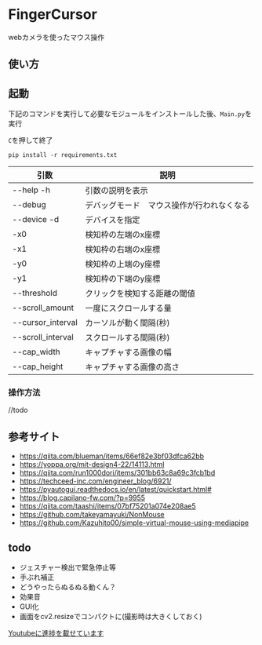 # FingerCursor
webカメラを使ったマウス操作
## 使い方
## 起動
下記のコマンドを実行して必要なモジュールをインストールした後、`Main.py`を実行

`C`を押して終了
```
pip install -r requirements.txt
```
|**引数**|**説明**|
|----|----|
|--help -h|引数の説明を表示|
|--debug|デバッグモード　マウス操作が行われなくなる|
|--device -d|デバイスを指定|
|-x0|検知枠の左端のx座標|
|-x1|検知枠の右端のx座標|
|-y0|検知枠の上端のy座標|
|-y1|検知枠の下端のy座標|
|--threshold|クリックを検知する距離の閾値|
|--scroll_amount|一度にスクロールする量|
|--cursor_interval|カーソルが動く間隔(秒)|
|--scroll_interval|スクロールする間隔(秒)|
|--cap_width|キャプチャする画像の幅|
|--cap_height|キャプチャする画像の高さ|
### 操作方法
//todo
## 参考サイト
- https://qiita.com/blueman/items/66ef82e3bf03dfca62bb
- https://yoppa.org/mit-design4-22/14113.html
- https://qiita.com/run1000dori/items/301bb63c8a69c3fcb1bd
- https://techceed-inc.com/engineer_blog/6921/
- https://pyautogui.readthedocs.io/en/latest/quickstart.html#
- https://blog.capilano-fw.com/?p=9955
- https://qiita.com/taashi/items/07bf75201a074e208ae5
- https://github.com/takeyamayuki/NonMouse
- https://github.com/Kazuhito00/simple-virtual-mouse-using-mediapipe
## todo
- ジェスチャー検出で緊急停止等
- 手ぶれ補正
- どうやったらぬるぬる動くん？
- 効果音
- GUI化
- 画面をcv2.resizeでコンパクトに(撮影時は大きくしておく)

[Youtubeに進捗を載せています](https://www.youtube.com/playlist?list=PLl4iqWGjZ6vj1kTsjoRaQfSLEqe33ie3V)

